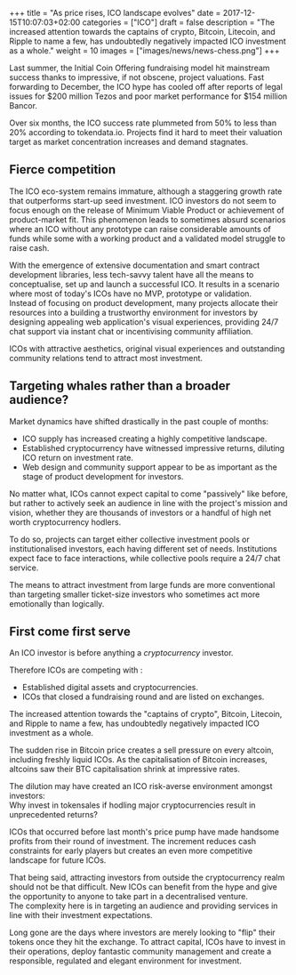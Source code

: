 +++
title = "As price rises, ICO landscape evolves"
date = 2017-12-15T10:07:03+02:00
categories = ["ICO"]
draft = false
description = "The increased attention towards the captains of crypto, Bitcoin, Litecoin, and Ripple to name a few, has undoubtedly negatively impacted ICO investment as a whole."
weight = 10
images = ["images/news/news-chess.png"]
+++

Last summer, the Initial Coin Offering fundraising model hit mainstream success thanks to impressive, if not obscene, project valuations.
Fast forwarding to December, the ICO hype has cooled off after reports of legal issues for $200 million Tezos and poor market performance for $154 million Bancor.

Over six months, the ICO success rate plummeted from 50% to less than 20% according to tokendata.io. Projects find it hard to meet their valuation target as market concentration increases and demand stagnates.

## Fierce competition

The ICO eco-system remains immature, although a staggering growth rate that outperforms start-up seed investment.
ICO investors do not seem to focus enough on the release of Minimum Viable Product or achievement of product-market fit. This phenomenon leads to sometimes absurd scenarios where an ICO without any prototype can raise considerable amounts of funds while some with a working product and a validated model struggle to raise cash.

With the emergence of extensive documentation and smart contract development libraries, less tech-savvy talent have all the means to conceptualise, set up and launch a successful ICO.
It results in a scenario where most of today's ICOs have no MVP, prototype or validation.  
Instead of focusing on product development, many projects allocate their resources into a building a trustworthy environment for investors by designing appealing web application's visual experiences, providing 24/7 chat support via instant chat or incentivising community affiliation.

ICOs with attractive aesthetics, original visual experiences and outstanding community relations tend to attract most investment.

## Targeting whales rather than a broader audience?

Market dynamics have shifted drastically in the past couple of months:

* ICO supply has increased creating a highly competitive landscape.
* Established cryptocurrency have witnessed impressive returns, diluting ICO return on investment rate.
* Web design and community support appear to be as important as the stage of product development for investors.

No matter what, ICOs cannot expect capital to come "passively" like before, but rather to actively seek an audience in line with the project's mission and vision, whether they are thousands of investors or a handful of high net worth cryptocurrency hodlers.

To do so, projects can target either collective investment pools or institutionalised investors, each having different set of needs. Institutions expect face to face interactions, while collective pools require a 24/7 chat service.

The means to attract investment from large funds are more conventional than targeting smaller ticket-size investors who sometimes act more emotionally than logically.

## First come first serve

An ICO investor is before anything a _cryptocurrency_ investor. 

Therefore ICOs are competing with :

* Established digital assets and cryptocurrencies.
* ICOs that closed a fundraising round and are listed on exchanges.

The increased attention towards the "captains of crypto", Bitcoin, Litecoin, and Ripple to name a few, has undoubtedly negatively impacted ICO investment as a whole.

The sudden rise in Bitcoin price creates a sell pressure on every altcoin, including freshly liquid ICOs. As the capitalisation of Bitcoin increases, altcoins saw their BTC capitalisation shrink at impressive rates. 

The dilution may have created an ICO risk-averse environment amongst investors:  
Why invest in tokensales if hodling major cryptocurrencies result in unprecedented returns? 

ICOs that occurred before last month's price pump have made handsome profits from their round of investment. The increment reduces cash constraints for early players but creates an even more competitive landscape for future ICOs.

That being said, attracting investors from outside the cryptocurrency realm should not be that difficult. New ICOs can benefit from the hype and give the opportunity to anyone to take part in a decentralised venture.  
The complexity here is in targeting an audience and providing services in line with their investment expectations.  

Long gone are the days where investors are merely looking to "flip" their tokens once they hit the exchange. To attract capital, ICOs have to invest in their operations, deploy fantastic community management and create a responsible, regulated and elegant environment for investment.
